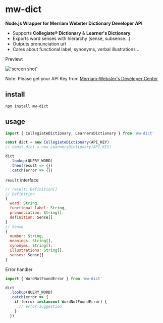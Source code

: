 # mw-dict

**Node.js Wrapper for Merriam Webster Dictionary Developer API**

* Supports **Collegiate® Dictionary** & **Learner's Dictionary**
* Exports word senses with hierarchy (sense, subsense...)
* Outputs pronunciation url
* Cares about functional label, synonyms, verbal illustrations ...

Preview:

!['screen shot'](http://7d9o0k.com1.z0.glb.clouddn.com/mw_dict.png)

Note: Please get your API Key from [Merriam-Webster's Developer Center](http://www.dictionaryapi.com/)

## install

```shell
npm install mw-dict
```

## usage

```js
import { CollegiateDictionary, LearnersDictionary } from 'mw-dict'

const dict = new CollegiateDictionary(API_KEY)
// const dict = new LearnersDictionary(API_KEY)

dict
  .lookup(QUERY_WORD)
  .then(result => {})
  .catch(error => {})
```

`result` interface

```js
// result: Definition[]
// Definition
{
  word: String,
  functional_label: String,
  pronunciation: String[],
  definition: Sense[]
}
// Sense
{
  number: String,
  meanings: String[],
  synonyms: String[],
  illustrations: String[],
  senses: Sense[]
}
```

Error handler

```js
import { WordNotFoundError } from 'mw-dict'

dict
  .lookup(QUERY_WORD)
  .catch(error => {
    if (error instanceof WordNotFoundError) {
      // error.suggestion
    }
  })
```



